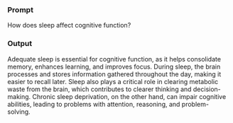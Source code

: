 ### **Prompt**

How does sleep affect cognitive function?

### **Output**

Adequate sleep is essential for cognitive function, as it helps consolidate memory, enhances learning, and improves focus. During sleep, the brain processes and stores information gathered throughout the day, making it easier to recall later. Sleep also plays a critical role in clearing metabolic waste from the brain, which contributes to clearer thinking and decision-making. Chronic sleep deprivation, on the other hand, can impair cognitive abilities, leading to problems with attention, reasoning, and problem-solving.